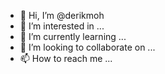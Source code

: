 - 👋 Hi, I’m @derikmoh
- 👀 I’m interested in ...
- 🌱 I’m currently learning ...
- 💞️ I’m looking to collaborate on ...
- 📫 How to reach me ...

<!---
derikmoh/derikmoh is a ✨ special ✨ repository because its `README.md` (this file) appears on your GitHub profile.
You can click the Preview link to take a look at your changes.
--->
